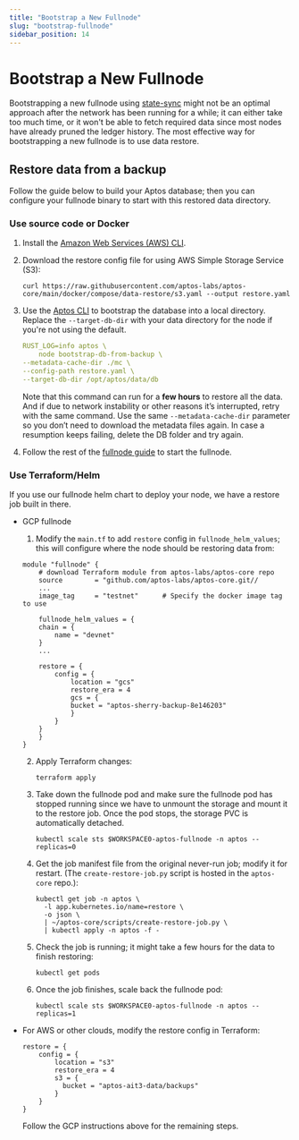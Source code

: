 ```yaml
---
title: "Bootstrap a New Fullnode"
slug: "bootstrap-fullnode"
sidebar_position: 14
---
```


# Bootstrap a New Fullnode

Bootstrapping a new fullnode using [state-sync](../../guides/state-sync.md) might not be an optimal approach after the network has been running for a while; it can either take too much time, or it won't be able to fetch required data since most nodes have already pruned the ledger history. The most effective way for bootstrapping a new fullnode is to use data restore.

## Restore data from a backup

Follow the guide below to build your Aptos database; then you can configure your fullnode binary to start with this restored data directory.

### Use source code or Docker

1. Install the [Amazon Web Services (AWS) CLI](https://docs.aws.amazon.com/cli/latest/userguide/getting-started-install.html).
    
1. Download the restore config file for using AWS Simple Storage Service (S3):    
   ```
   curl https://raw.githubusercontent.com/aptos-labs/aptos-core/main/docker/compose/data-restore/s3.yaml --output restore.yaml
    ```

1. Use the [Aptos CLI](../../cli-tools/aptos-cli-tool/use-aptos-cli.md) to bootstrap the database into a local directory. Replace the `--target-db-dir` with your data directory for the node if you're not using the default.

    ```yaml
    RUST_LOG=info aptos \
        node bootstrap-db-from-backup \
    --metadata-cache-dir ./mc \ 
    --config-path restore.yaml \
    --target-db-dir /opt/aptos/data/db
    ```

    Note that this command can run for a **few hours** to restore all the data. And if due to network instability or other reasons it’s interrupted, retry with the same command. Use the same `--metadata-cache-dir` parameter so you don’t need to download the metadata files again. In case a resumption keeps failing, delete the DB folder and try again.

1. Follow the rest of the [fullnode guide](fullnode-source-code-or-docker.md) to start the fullnode.

### Use Terraform/Helm

If you use our fullnode helm chart to deploy your node, we have a restore job built in there.

- GCP fullnode

  1. Modify the `main.tf` to add `restore` config in `fullnode_helm_values`; this will configure where the node should be restoring data from:

    ```
    module "fullnode" {
        # download Terraform module from aptos-labs/aptos-core repo
        source        = "github.com/aptos-labs/aptos-core.git//
        ...
        image_tag     = "testnet"      # Specify the docker image tag to use

        fullnode_helm_values = {
        chain = {
            name = "devnet"
        }
        ...

        restore = {
            config = {
                location = "gcs"
                restore_era = 4
                gcs = {
                bucket = "aptos-sherry-backup-8e146203"
                }
            }
        }
        }
    }
    ```

    2. Apply Terraform changes:

        ```
        terraform apply
        ```

    3. Take down the fullnode pod and make sure the fullnode pod has stopped running since we have to unmount the storage and mount it to the restore job. Once the pod stops, the storage PVC is automatically detached.
    
        ```
        kubectl scale sts $WORKSPACE0-aptos-fullnode -n aptos --replicas=0
        ```
    4. Get the job manifest file from the original never-run job; modify it for restart. (The `create-restore-job.py` script is hosted in the `aptos-core` repo.):
        ```
        kubectl get job -n aptos \
          -l app.kubernetes.io/name=restore \
          -o json \
          | ~/aptos-core/scripts/create-restore-job.py \
          | kubectl apply -n aptos -f -
        ```

    5. Check the job is running; it might take a few hours for the data to finish restoring:
        ```
        kubectl get pods
        ```
    
    6. Once the job finishes, scale back the fullnode pod:
        ```
        kubectl scale sts $WORKSPACE0-aptos-fullnode -n aptos --replicas=1
        ```

- For AWS or other clouds, modify the restore config in Terraform:

    ```
    restore = {
        config = {
            location = "s3"
            restore_era = 4
            s3 = {
              bucket = "aptos-ait3-data/backups"
            }
        }
    }
    ```

    Follow the GCP instructions above for the remaining steps.
